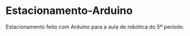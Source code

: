 # Estacionamento-Arduino
Estacionamento feito com Arduino para a aula de robótica do 5º período.   
